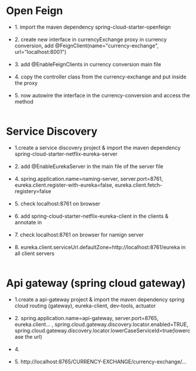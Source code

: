 <h1>Open Feign</h1>

<ul class="list-group">
    <li class="list-group-item">1. import the maven dependency spring-cloud-starter-openfeign</li>
    <br>
    <li class="list-group-item">2. create new interface in currencyExchange proxy in currency conversion, add @FeignClient(name="currency-exchange", url="localhost:8001")
    </li>
    <br>
    <li class="list-group-item">3. add @EnableFeignClients in currency conversion main file</li>
    <br>
    <li class="list-group-item">4. copy the controller class from the currency-exchange and put inside the proxy</li>
    <br>
    <li class="list-group-item">5. now autowire the interface in the currency-conversion and access the method</li>
    <br>
</ul>

<h1>Service Discovery</h1>

<ul class="list-group">
    <li class="list-group-item">1.create a service discovery project & import the maven dependency spring-cloud-starter-netflix-eureka-server</li>
    <br>
    <li class="list-group-item">2. add @EnableEurekaServer in the main file of the server file
    </li>
    <br>
    <li class="list-group-item">4. spring.application.name=naming-server, server.port=8761, eureka.client.register-with-eureka=false, eureka.client.fetch-registery=false</li>
    <br>
    <li class="list-group-item">5. check localhost:8761 on browser</li>
    <br>
    <li class="list-group-item">6. add spring-cloud-starter-netflix-eureka-client in the clients & annotate in </li>
    <br>
    <li class="list-group-item">7. check localhost:8761 on browser for namign server</li>
    <br>
    <li class="list-group-item">8. eureka.client.serviceUrl.defaultZone=http://localhost:8761/eureka in all client servers</li>
    <br>
</ul>


<h1>Api gateway (spring cloud gateway)</h1>

<ul class="list-group">
    <li class="list-group-item">1.create a api-gateway project & import the maven dependency  spring cloud routing (gateway), eureka-client, dev-tools, actuator</li>
    <br>
    <li class="list-group-item">2. spring.application.name=api-gateway, server.port=8765, eureka.client... , spring.cloud.gateway.discovery.locator.enabled=TRUE, spring.cloud.gateway.discovery.locator.lowerCaseServiceId=true(lowercase the url)
    </li>
    <br>
    <li class="list-group-item">4. </li>
    <br>
    <li class="list-group-item">5. http://localhost:8765/CURRENCY-EXCHANGE/currency-exchange/...</li>
    <br>
    </ul>